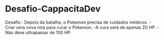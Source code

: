 # Desafio-CappacitaDev
Desafio : Depois da batalha, o Pokemon precisa de cuidados médicos.  -Criar uma nova rota para curar o Pokemon. -A cura será de apenas 20 HP. -Não deve ultrapassar de 100 HP.
